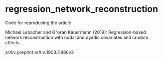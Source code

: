 # regression_network_reconstruction
Code for reproducing the article 

Michael Lebacher and G\"oran Kauermann (2019):
Regression-based network reconstruction with nodal and dyadic covariates and random effects

arXiv preprint arXiv:1903.11886v2
